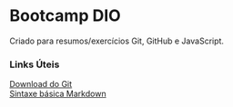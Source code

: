 # Bootcamp DIO
Criado para resumos/exercícios Git, GitHub e JavaScript. 
  
### Links Úteis
[Download do Git](https://git-scm.com/downloads)<br>
[Sintaxe básica Markdown](https://www.markdownguide.org/basic-syntax)

